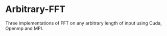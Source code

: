 # Arbitrary-FFT
Three implementations of FFT on any arbitrary length of input using Cuda, Openmp and MPI.
